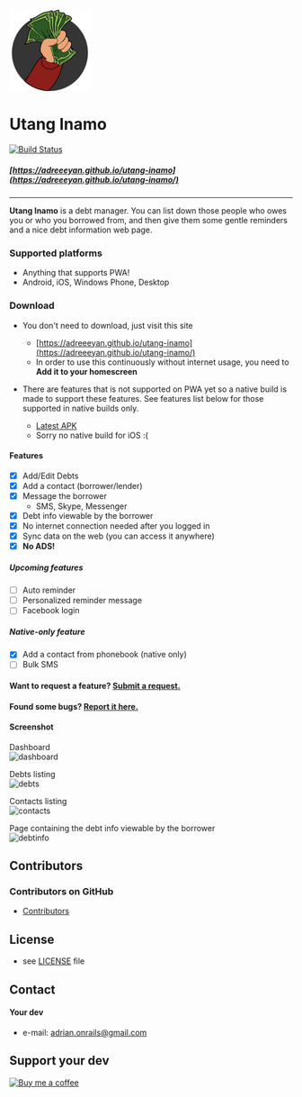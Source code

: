 ![logo](UI/resources/android/icon/drawable-xxhdpi-icon.png "logo")  
# Utang Inamo
[![Build Status](https://travis-ci.org/adreeeyan/utang-inamo.svg?branch=master)](https://travis-ci.org/adreeeyan/utang-inamo)
##### [https://adreeeyan.github.io/utang-inamo](https://adreeeyan.github.io/utang-inamo/)
---
**Utang Inamo** is a debt manager. You can list down those people who owes you or who you borrowed from, and then give them some gentle reminders and a nice debt information web page.

### Supported platforms
* Anything that supports PWA!
* Android, iOS, Windows Phone, Desktop

### Download
* You don't need to download, just visit this site
    - [https://adreeeyan.github.io/utang-inamo](https://adreeeyan.github.io/utang-inamo/)
    - In order to use this continuously without internet usage, you need to **Add it to your homescreen**

* There are features that is not supported on PWA yet so a native build is made to support these features. See features list below for those supported in native builds only.
    - [Latest APK](https://github.com/adreeeyan/utang-inamo/releases/download/v0.2.4/UtangInamo.apk)
    - Sorry no native build for iOS :(

#### Features
- [x] Add/Edit Debts
- [x] Add a contact (borrower/lender)
- [x] Message the borrower
    - SMS, Skype, Messenger
- [x] Debt info viewable by the borrower
- [x] No internet connection needed after you logged in
- [x] Sync data on the web (you can access it anywhere)
- [x] **No ADS!**
##### Upcoming features
- [ ] Auto reminder
- [ ] Personalized reminder message
- [ ] Facebook login
##### Native-only feature
- [x] Add a contact from phonebook (native only)
- [ ] Bulk SMS

#### Want to request a feature? [Submit a request.](https://github.com/adreeeyan/baruch/issues/new)
#### Found some bugs? [Report it here.](https://github.com/adreeeyan/baruch/issues/new)

#### Screenshot
Dashboard  
![dashboard](https://user-images.githubusercontent.com/18593260/50537373-94735900-0b99-11e9-8ff3-9935bb5dc5a3.png "Dashboard")  

Debts listing  
![debts](https://user-images.githubusercontent.com/18593260/50537390-de5c3f00-0b99-11e9-9e46-0187c621311f.png "Debts")  

Contacts listing  
![contacts](https://user-images.githubusercontent.com/18593260/50537384-c1c00700-0b99-11e9-9829-677e7ca0c15e.png "Contacts")  

Page containing the debt info viewable by the borrower  
![debtinfo](https://user-images.githubusercontent.com/18593260/50537208-eb782e80-0b97-11e9-994f-aec9ec490a07.png "Debt info viewable by borrower")


## Contributors

### Contributors on GitHub
* [Contributors](https://github.com/adreeeyan/utang-inamo/graphs/contributors)

## License 
* see [LICENSE](https://github.com/adreeeyan/utang-inamo/blob/master/LICENSE) file

## Contact
#### Your dev
* e-mail: adrian.onrails@gmail.com

## Support your dev
[![Buy me a coffee](https://az743702.vo.msecnd.net/cdn/kofi2.png?v=0)](https://ko-fi.com/S6S6EEF0)